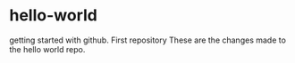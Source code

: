 # hello-world
getting started with github. First repository
These are the changes made to the hello world repo.
